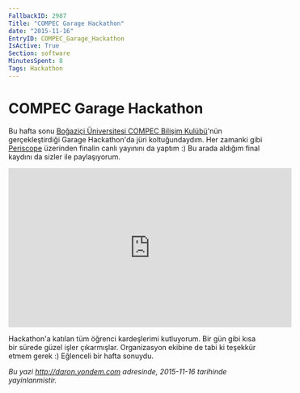 ```yaml
---
FallbackID: 2987
Title: "COMPEC Garage Hackathon"
date: "2015-11-16"
EntryID: COMPEC_Garage_Hackathon
IsActive: True
Section: software
MinutesSpent: 8
Tags: Hackathon
---
```

# COMPEC Garage Hackathon
Bu hafta sonu [Boğaziçi Üniversitesi COMPEC Bilişim Kulübü](http://compec.boun.edu.tr/site/)'nün gerçekleştirdiği Garage Hackathon'da jüri koltuğundaydım. Her zamanki gibi [Periscope](https://www.periscope.tv/daronyondem) üzerinden finalin canlı yayınını da yaptım :) Bu arada aldığım final kaydını da sizler ile paylaşıyorum.

<iframe width="560" height="315" src="https://www.youtube.com/embed/uzDBfTG8kO8" frameborder="0" allowfullscreen></iframe>

Hackathon'a katılan tüm öğrenci kardeşlerimi kutluyorum. Bir gün gibi kısa bir sürede güzel işler çıkarmışlar. Organizasyon ekibine de tabi ki teşekkür etmem gerek :) Eğlenceli bir hafta sonuydu.

*Bu yazi http://daron.yondem.com adresinde, 2015-11-16 tarihinde yayinlanmistir.*
